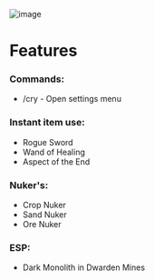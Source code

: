 ![image](https://user-images.githubusercontent.com/35975332/180501567-bd7f5222-2bb4-4183-9df0-b0b1de656b87.png)

# Features
### Commands:
- /cry - Open settings menu
### Instant item use:
- Rogue Sword
- Wand of Healing
- Aspect of the End

### Nuker's:
- Crop Nuker
- Sand Nuker
- Ore Nuker

### ESP:
- Dark Monolith in Dwarden Mines

